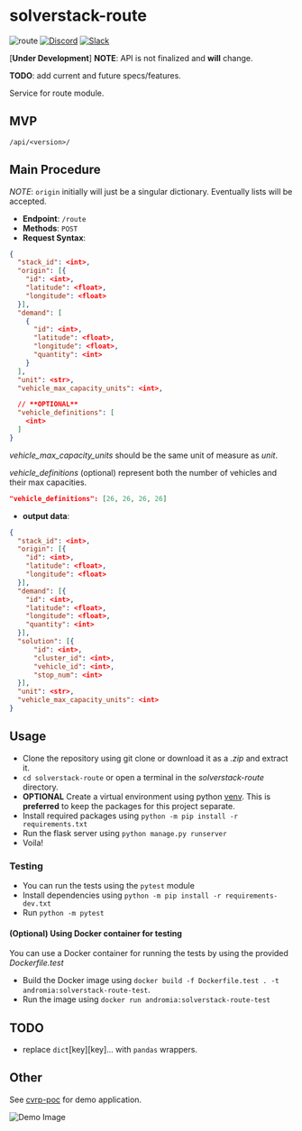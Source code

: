 # solverstack-route

![route](https://github.com/andromia/solverstack-route/workflows/route/badge.svg)
[![Discord](https://img.shields.io/discord/721862473132540007?label=discord&style=plastic)](https://discord.gg/wg7xSAf)
[![Slack](https://img.shields.io/badge/slack-workspace-orange)](https://join.slack.com/t/andromiasoftware/shared_invite/zt-felqfjhs-Tvma8OYuCExxdmQgHOIGsg)

[**Under Development**] **NOTE**: API is not finalized and **will** change.

**TODO**: add current and future specs/features.

Service for route module.

## MVP

`/api/<version>/`

## Main Procedure
_NOTE_: `origin` initially will just be a singular dictionary. Eventually lists will be accepted.

- **Endpoint**: `/route`
- **Methods**: `POST`
- **Request Syntax**:

```json
{
  "stack_id": <int>,
  "origin": [{
    "id": <int>,
    "latitude": <float>,
    "longitude": <float>
  }],
  "demand": [
    {
      "id": <int>,
      "latitude": <float>,
      "longitude": <float>,
      "quantity": <int>
    }
  ],
  "unit": <str>,
  "vehicle_max_capacity_units": <int>,

  // **OPTIONAL**
  "vehicle_definitions": [
    <int>
  ]
}
```

*vehicle_max_capacity_units* should be the same unit of measure as *unit*.

*vehicle_definitions* (optional) represent both the number of vehicles and their max capacities.

```json
"vehicle_definitions": [26, 26, 26, 26]
```

- **output data**:

```json
{
  "stack_id": <int>,
  "origin": [{
    "id": <int>,
    "latitude": <float>,
    "longitude": <float>
  }],
  "demand": [{
    "id": <int>,
    "latitude": <float>,
    "longitude": <float>,
    "quantity": <int>
  }],
  "solution": [{
      "id": <int>,
      "cluster_id": <int>,
      "vehicle_id": <int>,
      "stop_num": <int>
  }],
  "unit": <str>,
  "vehicle_max_capacity_units": <int>
}
```

## Usage

- Clone the repository using git clone or download it as a _.zip_ and extract it.
- `cd solverstack-route` or open a terminal in the _solverstack-route_ directory.
- **OPTIONAL** Create a virtual environment using python [venv](https://docs.python.org/3/tutorial/venv.html). This is **preferred** to keep the packages for this project separate.
- Install required packages using `python -m pip install -r requirements.txt`
- Run the flask server using `python manage.py runserver`
- Voila!

### Testing

- You can run the tests using the `pytest` module
- Install dependencies using `python -m pip install -r requirements-dev.txt`
- Run `python -m pytest`

#### (Optional) Using Docker container for testing

You can use a Docker container for running the tests by using the provided _Dockerfile.test_

- Build the Docker image using `docker build -f Dockerfile.test . -t andromia:solverstack-route-test`.
- Run the image using `docker run andromia:solverstack-route-test`

## TODO

- replace `dict`[key][key]... with `pandas` wrappers.

## Other

See [cvrp-poc](https://github.com/fingafrog/cvrp-poc) for demo application.

![Demo Image](https://github.com/fingafrog/cvrp-poc/blob/master/docs/img/v0.0.8.PNG?raw=true)
